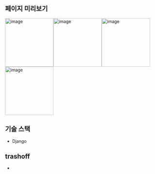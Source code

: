 ## 페이지 미리보기

<img width="159" alt="image" src="https://user-images.githubusercontent.com/81559230/230703631-f08bebec-37d8-4484-bc0d-56a4ee189b2a.png"><img width="159" alt="image" src="https://user-images.githubusercontent.com/81559230/230703633-9812f40d-6728-4983-b846-ce1d413ad7f4.png"><img width="159" alt="image" src="https://user-images.githubusercontent.com/81559230/230703653-c415d7d0-b9eb-4943-a1dd-7a13f7f50a61.png"><img width="159" alt="image" src="https://user-images.githubusercontent.com/81559230/230703655-b260e364-7423-4500-851f-1669d305db3c.png">

## 기술 스택

- Django

## trashoff

- 
